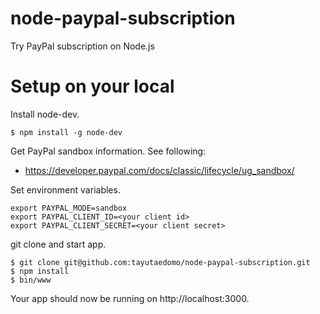 # node-paypal-subscription
Try PayPal subscription on Node.js

# Setup on your local
Install node-dev.
```
$ npm install -g node-dev
```

Get PayPal sandbox information. See following:
- https://developer.paypal.com/docs/classic/lifecycle/ug_sandbox/

Set environment variables.
```
export PAYPAL_MODE=sandbox
export PAYPAL_CLIENT_ID=<your client id>
export PAYPAL_CLIENT_SECRET=<your client secret>
```

git clone and start app.
```
$ git clone git@github.com:tayutaedomo/node-paypal-subscription.git
$ npm install
$ bin/www
```
Your app should now be running on http://localhost:3000.

